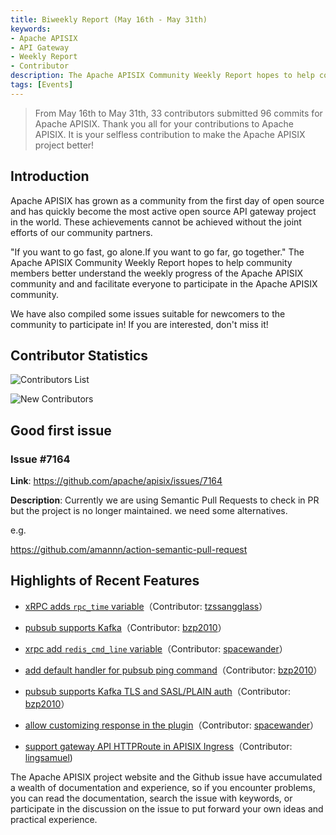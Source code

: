 ```yaml
---
title: Biweekly Report (May 16th - May 31th)
keywords:
- Apache APISIX
- API Gateway
- Weekly Report
- Contributor
description: The Apache APISIX Community Weekly Report hopes to help community members better understand the weekly progress of the Apache APISIX community and and facilitate everyone to participate in the Apache APISIX community.
tags: [Events]
---
```


> From May 16th to May 31th, 33 contributors submitted 96 commits for Apache APISIX. Thank you all for your contributions to Apache APISIX. It is your selfless contribution to make the Apache APISIX project better!

<!--truncate-->

## Introduction

Apache APISIX has grown as a community from the first day of open source and has quickly become the most active open source API gateway project in the world. These achievements cannot be achieved without the joint efforts of our community partners.

"If you want to go fast, go alone.If you want to go far, go together." The Apache APISIX Community Weekly Report hopes to help community members better understand the weekly progress of the Apache APISIX community and and facilitate everyone to participate in the Apache APISIX community.

We have also compiled some issues suitable for newcomers to the community to participate in! If you are interested, don't miss it!

## Contributor Statistics

![Contributors List](https://user-images.githubusercontent.com/88811141/174762493-6bdb893a-241d-4ae5-84e0-63e5fb0cadb4.png)

![New Contributors](https://user-images.githubusercontent.com/88811141/174762575-4de25c71-befa-422f-abb3-86547ae4480d.png)

## Good first issue

### Issue #7164

**Link**: https://github.com/apache/apisix/issues/7164

**Description**: Currently we are using Semantic Pull Requests to check in PR but the project is no longer maintained. we need some alternatives.

e.g.

https://github.com/amannn/action-semantic-pull-request

## Highlights of Recent Features

- [xRPC adds `rpc_time` variable](https://github.com/apache/apisix/pull/7040)（Contributor: [tzssangglass](https://github.com/tzssangglass)）

- [pubsub supports Kafka](https://github.com/apache/apisix/pull/7032)（Contributor: [bzp2010](https://github.com/bzp2010)）

- [xrpc add `redis_cmd_line` variable](https://github.com/apache/apisix/pull/6959)（Contributor: [spacewander](https://github.com/spacewander)）

- [add default handler for pubsub ping command](https://github.com/apache/apisix/pull/7058)（Contributor: [bzp2010](https://github.com/bzp2010)）

- [pubsub supports Kafka TLS and SASL/PLAIN auth](https://github.com/apache/apisix/pull/7046)（Contributor: [bzp2010](https://github.com/bzp2010)）

- [allow customizing response in the plugin](https://github.com/apache/apisix/pull/7128)（Contributor: [spacewander](https://github.com/spacewander)）

- [support gateway API HTTPRoute in APISIX Ingress](https://github.com/apache/apisix-ingress-controller/pull/1037)（Contributor: [lingsamuel](https://github.com/lingsamuel))

The Apache APISIX project website and the Github issue have accumulated a wealth of documentation and experience, so if you encounter problems, you can read the documentation, search the issue with keywords, or participate in the discussion on the issue to put forward your own ideas and practical experience.
